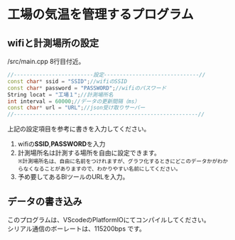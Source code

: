 # 工場の気温を管理するプログラム   

## wifiと計測場所の設定    
 /src/main.cpp 8行目付近。
```C++
//-------------------------設定------------------------------//
const char* ssid = "SSID";//wifiのSSID
const char* password = "PASSWORD";//wifiのパスワード
String locat = "工場１";//計測場所名
int interval = 60000;//データの更新間隔（ms）
const char* url = "URL";//json受け取りサーバー
//----------------------------------------------------------//
```  
 上記の設定項目を参考に書きを入力してください。  
1. wifiの**SSID**,**PASSWORD**を入力   
1. 計測場所名は計測する場所を自由に設定できます。   
`※計測場所名は、自由に名前をつけれますが、グラフ化するときにどこのデータかがわからなくなることがありますので、わかりやすい名前にしてください。`    
1. 予め要してあるBIツールのURLを入力。

 ## データの書き込み  
 このプログラムは、VScodeのPlatformIOにてコンパイルしてください。  
 シリアル通信のボーレートは、115200bps です。  


